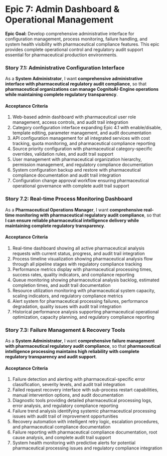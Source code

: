 # Epic 7: Admin Dashboard & Operational Management

**Epic Goal:** Develop comprehensive administrative interface for configuration management, process monitoring, failure handling, and system health visibility with pharmaceutical compliance features. This epic provides complete operational control and regulatory audit support essential for pharmaceutical production environments.

### Story 7.1: Administrative Configuration Interface

As a **System Administrator**,
I want **comprehensive administrative interface with pharmaceutical regulatory audit compliance**,
so that **pharmaceutical organizations can manage CognitoAI-Engine operations while maintaining complete regulatory transparency**.

#### Acceptance Criteria
1. Web-based admin dashboard with pharmaceutical user role management, access controls, and audit trail integration
2. Category configuration interface expanding Epic 4.1 with enable/disable, template editing, parameter management, and audit documentation
3. API configuration management for all integrated services with cost tracking, quota monitoring, and pharmaceutical compliance reporting
4. Source priority configuration with pharmaceutical category-specific overrides, validation rules, and audit trail support
5. User management with pharmaceutical organization hierarchy, permission management, and regulatory compliance documentation
6. System configuration backup and restore with pharmaceutical compliance documentation and audit trail integration
7. Configuration change approval workflow ensuring pharmaceutical operational governance with complete audit trail support

### Story 7.2: Real-time Process Monitoring Dashboard

As a **Pharmaceutical Operations Manager**,
I want **comprehensive real-time monitoring with pharmaceutical regulatory audit compliance**,
so that **I can ensure reliable pharmaceutical intelligence delivery while maintaining complete regulatory transparency**.

#### Acceptance Criteria
1. Real-time dashboard showing all active pharmaceutical analysis requests with current status, progress, and audit trail integration
2. Process timeline visualization showing pharmaceutical analysis flow through all pipeline stages with regulatory compliance tracking
3. Performance metrics display with pharmaceutical processing times, success rates, quality indicators, and compliance reporting
4. Queue monitoring showing pharmaceutical analysis backlog, estimated completion times, and audit trail documentation
5. Resource utilization monitoring with pharmaceutical system capacity, scaling indicators, and regulatory compliance metrics
6. Alert system for pharmaceutical processing failures, performance degradation, quality issues with audit trail integration
7. Historical performance analysis supporting pharmaceutical operational optimization, capacity planning, and regulatory compliance reporting

### Story 7.3: Failure Management & Recovery Tools

As a **System Administrator**,
I want **comprehensive failure management with pharmaceutical regulatory audit compliance**,
so that **pharmaceutical intelligence processing maintains high reliability with complete regulatory transparency and audit support**.

#### Acceptance Criteria
1. Failure detection and alerting with pharmaceutical-specific error classification, severity levels, and audit trail integration
2. Failed request recovery interface with sub-process restart capabilities, manual intervention options, and audit documentation
3. Diagnostic tools providing detailed pharmaceutical processing logs, error analysis, and regulatory compliance reporting
4. Failure trend analysis identifying systemic pharmaceutical processing issues with audit trail of improvement opportunities
5. Recovery automation with intelligent retry logic, escalation procedures, and pharmaceutical compliance documentation
6. Failure reporting with pharmaceutical compliance documentation, root cause analysis, and complete audit trail support
7. System health monitoring with predictive alerts for potential pharmaceutical processing issues and regulatory compliance integration
